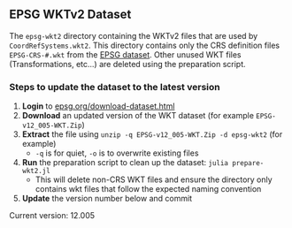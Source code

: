 ## EPSG WKTv2 Dataset


The `epsg-wkt2` directory containing the WKTv2 files that are used by `CoordRefSystems.wkt2`.
This directory contains only the CRS definition files `EPSG-CRS-#.wkt` from the [EPSG dataset](https://epsg.org/download-dataset.html). Other unused WKT files (Transformations, etc...) are deleted using the preparation script.


### Steps to update the dataset to the latest version
1. **Login** to [epsg.org/download-dataset.html](https://epsg.org/download-dataset.html)
2. **Download** an updated version of the WKT dataset (for example `EPSG-v12_005-WKT.Zip`)
3. **Extract** the file using `unzip -q EPSG-v12_005-WKT.Zip -d epsg-wkt2` (for example)
   - `-q` is for quiet, `-o` is to overwrite existing files
4. **Run** the preparation script to clean up the dataset: `julia prepare-wkt2.jl`
   - This will delete non-CRS WKT files and ensure the directory only contains wkt files that follow the expected naming convention
5. **Update** the version number below and commit


Current version: 12.005




